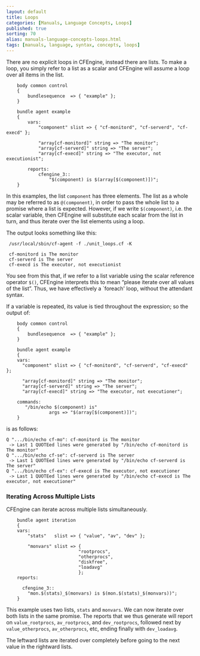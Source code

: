 ```yaml
---
layout: default
title: Loops
categories: [Manuals, Language Concepts, Loops]
published: true
sorting: 70
alias: manuals-language-concepts-loops.html
tags: [manuals, language, syntax, concepts, loops]
---
```


There are no explicit loops in CFEngine, instead there are lists. To make a 
loop, you simply refer to a list as a scalar and CFEngine will assume a loop 
over all items in the list.


```cf3
    body common control
    {
        bundlesequence  => { "example" };
    }

    bundle agent example
    {
        vars:
            "component" slist => { "cf-monitord", "cf-serverd", "cf-execd" };

            "array[cf-monitord]" string => "The monitor";
            "array[cf-serverd]" string => "The server";
            "array[cf-execd]" string => "The executor, not executionist";

        reports:
            cfengine_3::
                "$(component) is $(array[$(component)])";
    }
```

In this examples, the list `component` has three elements. The list as a whole 
may be referred to as `@(component)`, in order to pass the whole list to a 
promise where a list is expected. However, if we write `$(component)`,
i.e. the scalar variable, then CFEngine will substitute each scalar from the 
list in turn, and thus iterate over the list elements using a loop.

The output looks something like this:
 
     /usr/local/sbin/cf-agent -f ./unit_loops.cf -K
     
     cf-monitord is The monitor
     cf-serverd is The server
     cf-execd is The executor, not executionist

You see from this that, if we refer to a list variable using the scalar 
reference operator `$()`, CFEngine interprets this to mean “please iterate 
over all values of the list”. Thus, we have effectively a `foreach' loop, 
without the attendant syntax.

If a variable is repeated, its value is tied throughout the expression; so the 
output of:

```cf3
    body common control
    {
        bundlesequence  => { "example" };
    }

    bundle agent example    
    {
    vars:
      "component" slist => { "cf-monitord", "cf-serverd", "cf-execd" };
    
      "array[cf-monitord]" string => "The monitor";
      "array[cf-serverd]" string => "The server";
      "array[cf-execd]" string => "The executor, not executioner";
    
    commands:
       "/bin/echo $(component) is"    
                args => "$(array[$(component)])";
    }
```

is as follows:

    Q ".../bin/echo cf-mo": cf-monitord is The monitor
     -> Last 1 QUOTEed lines were generated by "/bin/echo cf-monitord is The monitor"
    Q ".../bin/echo cf-se": cf-serverd is The server
     -> Last 1 QUOTEed lines were generated by "/bin/echo cf-serverd is The server"
    Q ".../bin/echo cf-ex": cf-execd is The executor, not executioner
     -> Last 1 QUOTEed lines were generated by "/bin/echo cf-execd is The executor, not executioner"

<!-- **TODO: update with new output format** -->

### Iterating Across Multiple Lists

CFEngine can iterate across multiple lists simultaneously.

```cf3
    bundle agent iteration
    {
    vars:
        "stats"   slist => { "value", "av", "dev" };

        "monvars" slist => {
                           "rootprocs",
                           "otherprocs",
                           "diskfree",
                           "loadavg"
                           };
    reports:

      cfengine_3::
        "mon.$(stats)_$(monvars) is $(mon.$(stats)_$(monvars))";
    }
```

This example uses two lists, `stats` and `monvars`. We can now iterate over both lists in the same promise. The reports that we thus generate will report on `value_rootprocs`, `av_rootprocs`, and `dev_rootprocs`, followed next by `value_otherprocs`, `av_otherprocs`, etc, ending finally with `dev_loadavg`. 

The leftward lists are iterated over completely before going to the next value in the rightward lists.

